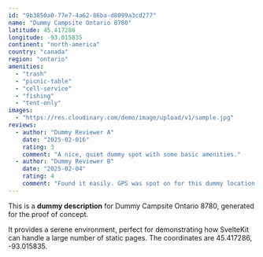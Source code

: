 ```yaml
---
id: "9b3850a0-77e7-4a62-86ba-d8099a3cd277"
name: "Dummy Campsite Ontario 8780"
latitude: 45.417286
longitude: -93.015835
continent: "north-america"
country: "canada"
region: "ontario"
amenities:
  - "trash"
  - "picnic-table"
  - "cell-service"
  - "fishing"
  - "tent-only"
images:
  - "https://res.cloudinary.com/demo/image/upload/v1/sample.jpg"
reviews:
  - author: "Dummy Reviewer A"
    date: "2025-02-016"
    rating: 3
    comment: "A nice, quiet dummy spot with some basic amenities."
  - author: "Dummy Reviewer B"
    date: "2025-02-04"
    rating: 4
    comment: "Found it easily. GPS was spot on for this dummy location."
---
```


This is a **dummy description** for Dummy Campsite Ontario 8780, generated for the proof of concept.

It provides a serene environment, perfect for demonstrating how SvelteKit can handle a large number of static pages. The coordinates are 45.417286, -93.015835.
